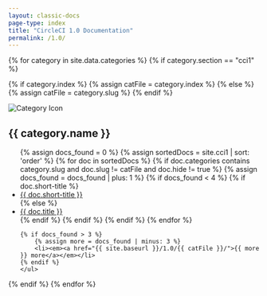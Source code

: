 ```yaml
---
layout: classic-docs
page-type: index
title: "CircleCI 1.0 Documentation"
permalink: /1.0/
---
```


{% for category in site.data.categories %}
{% if category.section == "cci1" %}

{% if category.index %}
	{% assign catFile = category.index %}
{% else %}
	{% assign catFile = category.slug %}
{% endif %}

<div class="category-section">
	<img src="{{ site.baseurl }}/assets/img/icons/{{ category.icon }}" class="logo" alt="Category Icon" />
	<h2>{{ category.name }}</h2>
	<ul class="list-unstyled">
	{% assign docs_found = 0 %}
	{% assign sortedDocs = site.cci1 | sort: 'order' %}
	{% for doc in sortedDocs %}
		{% if doc.categories contains category.slug and doc.slug != catFile and doc.hide != true %}
			{% assign docs_found = docs_found | plus: 1 %}
			{% if docs_found < 4 %}
				{% if doc.short-title %}
					<li class="{% if page.path contains doc.url %}active{% endif %}"><a href="{{ site.baseurl }}{{ doc.url }}">{{ doc.short-title }}</a></li>
				{% else %}
					<li><a href="{{ site.baseurl }}{{ doc.url }}">{{ doc.title }}</a></li>
				{% endif %}
			{% endif %}
		{% endif %}
	{% endfor %}

	{% if docs_found > 3 %}
		{% assign more = docs_found | minus: 3 %}
		<li><em><a href="{{ site.baseurl }}/1.0/{{ catFile }}/">{{ more }} more</a></em></li>
	{% endif %}
	</ul>
</div>
{% endif %}
{% endfor %}
